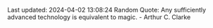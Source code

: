 Last updated: 2024-04-02 13:08:24
Random Quote: Any sufficiently advanced technology is equivalent to magic. - Arthur C. Clarke